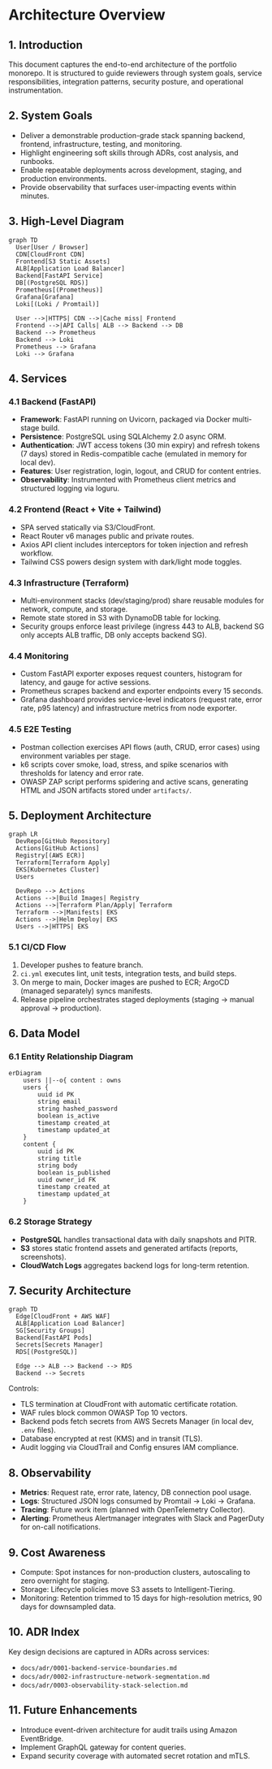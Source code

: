 # Architecture Overview

## 1. Introduction

This document captures the end-to-end architecture of the portfolio monorepo. It is structured to guide reviewers through system goals, service responsibilities, integration patterns, security posture, and operational instrumentation.

## 2. System Goals

- Deliver a demonstrable production-grade stack spanning backend, frontend, infrastructure, testing, and monitoring.
- Highlight engineering soft skills through ADRs, cost analysis, and runbooks.
- Enable repeatable deployments across development, staging, and production environments.
- Provide observability that surfaces user-impacting events within minutes.

## 3. High-Level Diagram

```mermaid
graph TD
  User[User / Browser]
  CDN[CloudFront CDN]
  Frontend[S3 Static Assets]
  ALB[Application Load Balancer]
  Backend[FastAPI Service]
  DB[(PostgreSQL RDS)]
  Prometheus[(Prometheus)]
  Grafana[Grafana]
  Loki[(Loki / Promtail)]

  User -->|HTTPS| CDN -->|Cache miss| Frontend
  Frontend -->|API Calls| ALB --> Backend --> DB
  Backend --> Prometheus
  Backend --> Loki
  Prometheus --> Grafana
  Loki --> Grafana
```

## 4. Services

### 4.1 Backend (FastAPI)
- **Framework**: FastAPI running on Uvicorn, packaged via Docker multi-stage build.
- **Persistence**: PostgreSQL using SQLAlchemy 2.0 async ORM.
- **Authentication**: JWT access tokens (30 min expiry) and refresh tokens (7 days) stored in Redis-compatible cache (emulated in memory for local dev).
- **Features**: User registration, login, logout, and CRUD for content entries.
- **Observability**: Instrumented with Prometheus client metrics and structured logging via loguru.

### 4.2 Frontend (React + Vite + Tailwind)
- SPA served statically via S3/CloudFront.
- React Router v6 manages public and private routes.
- Axios API client includes interceptors for token injection and refresh workflow.
- Tailwind CSS powers design system with dark/light mode toggles.

### 4.3 Infrastructure (Terraform)
- Multi-environment stacks (dev/staging/prod) share reusable modules for network, compute, and storage.
- Remote state stored in S3 with DynamoDB table for locking.
- Security groups enforce least privilege (ingress 443 to ALB, backend SG only accepts ALB traffic, DB only accepts backend SG).

### 4.4 Monitoring
- Custom FastAPI exporter exposes request counters, histogram for latency, and gauge for active sessions.
- Prometheus scrapes backend and exporter endpoints every 15 seconds.
- Grafana dashboard provides service-level indicators (request rate, error rate, p95 latency) and infrastructure metrics from node exporter.

### 4.5 E2E Testing
- Postman collection exercises API flows (auth, CRUD, error cases) using environment variables per stage.
- k6 scripts cover smoke, load, stress, and spike scenarios with thresholds for latency and error rate.
- OWASP ZAP script performs spidering and active scans, generating HTML and JSON artifacts stored under `artifacts/`.

## 5. Deployment Architecture

```mermaid
graph LR
  DevRepo[GitHub Repository]
  Actions[GitHub Actions]
  Registry[(AWS ECR)]
  Terraform[Terraform Apply]
  EKS[Kubernetes Cluster]
  Users

  DevRepo --> Actions
  Actions -->|Build Images| Registry
  Actions -->|Terraform Plan/Apply| Terraform
  Terraform -->|Manifests| EKS
  Actions -->|Helm Deploy| EKS
  Users -->|HTTPS| EKS
```

### 5.1 CI/CD Flow
1. Developer pushes to feature branch.
2. `ci.yml` executes lint, unit tests, integration tests, and build steps.
3. On merge to main, Docker images are pushed to ECR; ArgoCD (managed separately) syncs manifests.
4. Release pipeline orchestrates staged deployments (staging -> manual approval -> production).

## 6. Data Model

### 6.1 Entity Relationship Diagram

```mermaid
erDiagram
    users ||--o{ content : owns
    users {
        uuid id PK
        string email
        string hashed_password
        boolean is_active
        timestamp created_at
        timestamp updated_at
    }
    content {
        uuid id PK
        string title
        string body
        boolean is_published
        uuid owner_id FK
        timestamp created_at
        timestamp updated_at
    }
```

### 6.2 Storage Strategy
- **PostgreSQL** handles transactional data with daily snapshots and PITR.
- **S3** stores static frontend assets and generated artifacts (reports, screenshots).
- **CloudWatch Logs** aggregates backend logs for long-term retention.

## 7. Security Architecture

```mermaid
graph TD
  Edge[CloudFront + AWS WAF]
  ALB[Application Load Balancer]
  SG[Security Groups]
  Backend[FastAPI Pods]
  Secrets[Secrets Manager]
  RDS[(PostgreSQL)]

  Edge --> ALB --> Backend --> RDS
  Backend --> Secrets
```

Controls:
- TLS termination at CloudFront with automatic certificate rotation.
- WAF rules block common OWASP Top 10 vectors.
- Backend pods fetch secrets from AWS Secrets Manager (in local dev, `.env` files).
- Database encrypted at rest (KMS) and in transit (TLS).
- Audit logging via CloudTrail and Config ensures IAM compliance.

## 8. Observability

- **Metrics**: Request rate, error rate, latency, DB connection pool usage.
- **Logs**: Structured JSON logs consumed by Promtail -> Loki -> Grafana.
- **Tracing**: Future work item (planned with OpenTelemetry Collector).
- **Alerting**: Prometheus Alertmanager integrates with Slack and PagerDuty for on-call notifications.

## 9. Cost Awareness

- Compute: Spot instances for non-production clusters, autoscaling to zero overnight for staging.
- Storage: Lifecycle policies move S3 assets to Intelligent-Tiering.
- Monitoring: Retention trimmed to 15 days for high-resolution metrics, 90 days for downsampled data.

## 10. ADR Index

Key design decisions are captured in ADRs across services:
- `docs/adr/0001-backend-service-boundaries.md`
- `docs/adr/0002-infrastructure-network-segmentation.md`
- `docs/adr/0003-observability-stack-selection.md`

## 11. Future Enhancements

- Introduce event-driven architecture for audit trails using Amazon EventBridge.
- Implement GraphQL gateway for content queries.
- Expand security coverage with automated secret rotation and mTLS.

